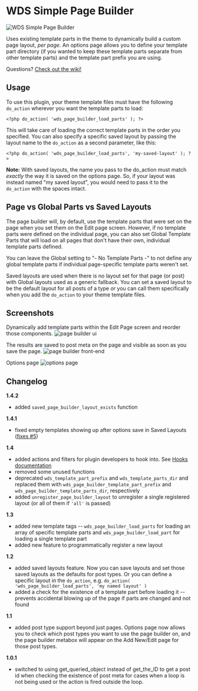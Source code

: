 # WDS Simple Page Builder

![WDS Simple Page Builder](https://raw.githubusercontent.com/WebDevStudios/WDS-Simple-Page-Builder/master/assets/banner-1544x500.png)

Uses existing template parts in the theme to dynamically build a custom page layout, *per page*. An options page allows you to define your template part directory (if you wanted to keep these template parts separate from other template parts) and the template part prefix you are using.

Questions? [Check out the wiki!](https://github.com/WebDevStudios/WDS-Simple-Page-Builder/wiki)

## Usage

To use this plugin, your theme template files must have the following `do_action` wherever you want the template parts to load:

`<?php do_action( 'wds_page_builder_load_parts' ); ?>`

This will take care of loading the correct template parts in the order you specified. You can also specify a specific saved layout by passing the layout name to the `do_action` as a second parameter, like this:

`<?php do_action( 'wds_page_builder_load_parts', 'my-saved-layout' ); ?>`

**Note:** With saved layouts, the name you pass to the do_action must match *exactly* the way it is saved on the options page. So, if your layout was instead named "my saved layout", you would need to pass it to the `do_action` with the spaces intact.

## Page vs Global Parts vs Saved Layouts

The page builder will, by default, use the template parts that were set on the page when you set them on the Edit page screen. However, if no template parts were defined on the individual page, you can also set Global Template Parts that will load on all pages that don't have their own, individual template parts defined.

You can leave the Global setting to "- No Template Parts -" to not define any global template parts if individual page-specific template parts weren't set.

Saved layouts are used when there is no layout set for that page (or post) with Global layouts used as a generic fallback. You can set a saved layout to be the default layout for all posts of a type *or* you can call them specifically when you add the `do_action` to your theme template files.

## Screenshots

Dynamically add template parts within the Edit Page screen and reorder those components.
![page builder ui](https://cldup.com/epETzuW4Dx.gif)

The results are saved to post meta on the page and visible as soon as you save the page.
![page builder front-end](https://cldup.com/djUNBYKcEd.gif)

Options page
![options page](https://cldup.com/gmB327JMaG.png)

## Changelog

**1.4.2**
* added `saved_page_builder_layout_exists` function

**1.4.1**
* fixed empty templates showing up after options save in Saved Layouts ([fixes #5](https://github.com/WebDevStudios/WDS-Simple-Page-Builder/issues/5))

**1.4**
* added actions and filters for plugin developers to hook into. See [Hooks documentation](https://github.com/WebDevStudios/WDS-Simple-Page-Builder/wiki/Hooks)
* removed some unused functions
* deprecated `wds_template_part_prefix` and `wds_template_parts_dir` and replaced them with `wds_page_builder_template_part_prefix` and `wds_page_builder_template_parts_dir`, respectively
* added `unregister_page_builder_layout` to unregister a single registered layout (or all of them if `'all'` is passed)

**1.3**
* added new template tags -- `wds_page_builder_load_parts` for loading an array of specific template parts and `wds_page_builder_load_part` for loading a single template part
* added new feature to programmatically register a new layout

**1.2**
* added saved layouts feature. Now you can save layouts and set those saved layouts as the defaults for post types. Or you can define a specific layout in the `do_action`, e.g. `do_action( 'wds_page_builder_load_parts', 'my named layout' )`
* added a check for the existence of a template part before loading it -- prevents accidental blowing up of the page if parts are changed and not found

**1.1**
* added post type support beyond just pages. Options page now allows you to check which post types you want to use the page builder on, and the page builder metabox will appear on the Add New/Edit page for those post types.

**1.0.1**
* switched to using get_queried_object instead of get_the_ID to get a post id when checking the existence of post meta for cases when a loop is not being used or the action is fired outside the loop.
